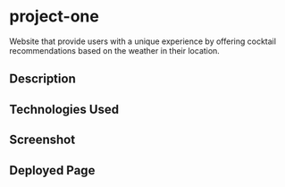 # project-one
Website that provide users with a unique experience by offering cocktail recommendations based on the weather in their location.

## Description

## Technologies Used

## Screenshot

## Deployed Page
